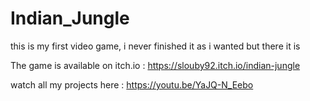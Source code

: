 # Indian_Jungle
this is my first video game, i never finished it as i wanted but there it is

The game is available on itch.io : https://slouby92.itch.io/indian-jungle

watch all my projects here : https://youtu.be/YaJQ-N_Eebo
